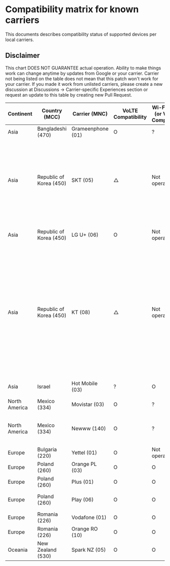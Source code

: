 # Compatibility matrix for known carriers

This documents describes compatibility status of supported devices per local carriers.

## Disclaimer

This chart DOES NOT GUARANTEE actual operation. Ability to make things work can change anytime by updates from Google or your carrier.
Carrier not being listed on the table does not mean that this patch won't work for your carrier. If you made it work from unlisted carriers, please create a new discussion at Discussions -> Carrier-specific Experiences section or request an update to this table by creating new Pull Request.

| Continent     | Country (MCC)           | Carrier (MNC)     | VoLTE Compatibility | Wi-Fi Calling (or VoWiFi) Compatibility | Notes                                                                                                                                                                                            |
| ------------- | ----------------------- | ----------------- |--------------------| --------------------------------------- |--------------------------------------------------------------------------------------------------------------------------------------------------------------------------------------------------|
| Asia          | Bangladeshi (470)       | Grameenphone (01) | O                  | ?                                       | [Reference](https://github.com/kyujin-cho/pixel-volte-patch/discussions/1#discussioncomment-4940003)                                                                                             |
| Asia          | Republic of Korea (450) | SKT (05)          | △                   | Not operational                         | OMD Registration with `OMD 기타LTE핸드셋_VOLTE` or `OMD Default5G` Code, IMS might be Enabled, but could be Unstable                                                                                  |
| Asia          | Republic of Korea (450) | LG U+ (06)        | O                  | Not operational                         | OMD Registration must be Disabled                                                                                                                                                                |
| Asia          | Republic of Korea (450) | KT (08)           | △       | Not operational                         | For only Pixel 6 / 6 Pro / 6A, OMD Registration with `PTA_VOLTE` Code, Incoming Call is Fullt Working. For Outgoing Call, to KT or Landline is Available, but to SKT or LG U+ has Noise Problem. |
| Asia          | Israel                  | Hot Mobile (03)   | ?                  | O                                       |  Tested on Pixel 7, [Reference](https://github.com/kyujin-cho/pixel-volte-patch/pull/76/)       |
| North America | Mexico (334)            | Movistar (03)     | O                  | ?                                       | [Reference](https://github.com/kyujin-cho/pixel-volte-patch/discussions/1#discussioncomment-5014817)                                                                                             |
| North America | Mexico (334)            | Newww (140)       | O                  | ?                                       | Need to register device to the carrier. [Reference](https://github.com/kyujin-cho/pixel-volte-patch/discussions/1#discussioncomment-4988569)                                                     |
| Europe        | Bulgaria (220)          | Yettel (01)       | O                  | Not operational                         | [Reference](https://github.com/kyujin-cho/pixel-volte-patch/discussions/1#discussioncomment-5012767)                                                                                             |
| Europe        | Poland (260)            | Orange PL (03)    | O                  | O                                       | [Reference](https://github.com/kyujin-cho/pixel-volte-patch/issues/17)                                                                                                                           |
| Europe        | Poland (260)            | Plus (01)         | O                  | O                                       | [Reference](https://github.com/kyujin-cho/pixel-volte-patch/issues/17)                                                                                                                           |
| Europe        | Poland (260)            | Play (06)         | O                  | O                                       | Need to set APN as `ims`. [Reference](https://github.com/kyujin-cho/pixel-volte-patch/issues/17)                                                                                                 |
| Europe        | Romania (226)           | Vodafone (01)     | O                  | O                                       | [Reference](https://github.com/kyujin-cho/pixel-volte-patch/discussions/6)                                                                                                                       |
| Europe        | Romania (226)           | Orange RO (10)    | O                  | O                                       | [Reference](https://github.com/kyujin-cho/pixel-volte-patch/discussions/6)                                                                                                                       |
| Oceania          | New Zealand (530)       | Spark NZ (05) | O                  | O                                       | [Reference](https://github.com/kyujin-cho/pixel-volte-patch/discussions/1#discussioncomment-4940003)                                                                                             
